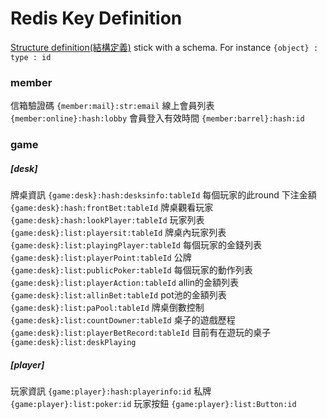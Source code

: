 # Redis Key Definition
[Structure definition(結構定義)](http://breakdance.io) stick with a schema.  For instance `{object} : type : id`

### member
信箱驗證碼
    ```
    {member:mail}:str:email
    ```
線上會員列表
    ```
    {member:online}:hash:lobby
    ```
會員登入有效時間
    ```
    {member:barrel}:hash:id
    ```

### game
##### [desk]
牌桌資訊
    ```
    {game:desk}:hash:desksinfo:tableId
    ```
每個玩家的此round 下注金額
    ```
    {game:desk}:hash:frontBet:tableId
    ```
牌桌觀看玩家
    ```
    {game:desk}:hash:lookPlayer:tableId
    ```
玩家列表
    ```
    {game:desk}:list:playersit:tableId
    ```
牌桌內玩家列表
    ```
    {game:desk}:list:playingPlayer:tableId
    ```
每個玩家的金錢列表
    ```
    {game:desk}:list:playerPoint:tableId
    ```
公牌
    ```
    {game:desk}:list:publicPoker:tableId
    ```
每個玩家的動作列表
    ```
    {game:desk}:list:playerAction:tableId
    ```
allin的金額列表
    ```
    {game:desk}:list:allinBet:tableId
    ```
pot池的金額列表
    ```
    {game:desk}:list:paPool:tableId
    ```
牌桌倒數控制
    ```
    {game:desk}:list:countDowner:tableId
    ```
桌子的遊戲歷程
    ```
    {game:desk}:list:playerBetRecord:tableId
    ```
目前有在遊玩的桌子
    ```
    {game:desk}:list:deskPlaying
    ```

##### [player]
玩家資訊
    ```
    {game:player}:hash:playerinfo:id
    ```
私牌
    ```
    {game:player}:list:poker:id
    ```
玩家按鈕
    ```
    {game:player}:list:Button:id
    ```
